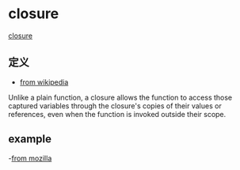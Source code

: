 # closure

[closure](http://www.adequatelygood.com/JavaScript-Scoping-and-Hoisting.html)

## 定义

- [from wikipedia](<https://en.wikipedia.org/wiki/Closure_(computer_programming)>)

Unlike a plain function, a closure allows the function to access those captured variables through the closure's copies of their values or references, even when the function is invoked outside their scope.

## example

-[from mozilla](https://developer.mozilla.org/en-US/docs/Web/JavaScript/Closures)
